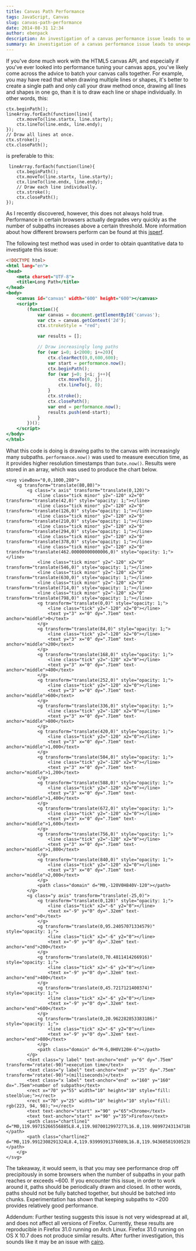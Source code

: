 ```yaml
---
title: Canvas Path Performance
tags: JavaScript, Canvas
slug: canvas-path-performance
date: 2014-08-31 12:34
author: ebenpack
description: An investigation of a canvas performance issue leads to unexpected results.
summary: An investigation of a canvas performance issue leads to unexpected results.
---
```


If you've done much work with the HTML5 canvas API, and especially if you've ever looked into performance tuning your 
canvas apps, you've likely come across the advice to batch your canvas calls together. For example, you may have read 
that when drawing multiple lines or shapes, it's better to create a single path and only call your draw method once, 
drawing all lines and shapes in one go, than it is to draw each line or shape individually. In other words, this:

<!--more-->

~~~~ {.javascript .numberLines}
ctx.beginPath();
lineArray.forEach(function(line){
    ctx.moveTo(line.startx, line.starty);
    ctx.lineTo(line.endx, line.endy);
});
// Draw all lines at once.
ctx.stroke();
ctx.closePath();
~~~~

is preferable to this:

~~~~ {.javascript .numberLines}
 lineArray.forEach(function(line){
    ctx.beginPath();
    ctx.moveTo(line.startx, line.starty);
    ctx.lineTo(line.endx, line.endy);
    // Draw each line individually.
    ctx.stroke();
    ctx.closePath();
});
~~~~

As I recently discovered, however, this does not always hold true. Performance in certain browsers actually degrades 
very quickly as the number of subpaths increases above a certain threshold. More information about how different 
browsers perform can be found at this [jsperf](http://jsperf.com/canvas-path-performance/2).

The following test method was used in order to obtain quantitative data to investigate this issue:

~~~~ {.html .numberLines}
<!DOCTYPE html>
<html lang="en">
<head>
    <meta charset="UTF-8">
    <title>Long Path</title>
</head>
<body>
    <canvas id="canvas" width="600" height="600"></canvas>
    <script>
        (function(){
            var canvas = document.getElementById('canvas');
            var ctx = canvas.getContext('2d');
            ctx.strokeStyle = "red";

            var results = [];

            // Draw increasingly long paths
            for (var i=0; i<2000; i+=20){
                ctx.clearRect(0,0,600,600);
                var start = performance.now();
                ctx.beginPath();
                for (var j=0; j<i; j++){
                    ctx.moveTo(0, j);
                    ctx.lineTo(j, 0);
                }
                ctx.stroke();
                ctx.closePath();
                var end = performance.now();
                results.push(end-start);
            }
        })();
    </script>
</body>
</html>
~~~~

What this code is doing is drawing paths to the canvas with increasingly many subpaths. `performance.now()` was used to 
measure execution time, as it provides higher resolution timestamps than `Date.now()`. Results were stored in an array, 
which was used to produce the chart below.

```{=html}
<svg viewBox="0,0,1000,280">
    <g transform="translate(80,80)">
        <g class="x axis" transform="translate(0,120)">
            <line class="tick minor" y2="-120" x2="0" transform="translate(42,0)" style="opacity: 1;"></line>
            <line class="tick minor" y2="-120" x2="0" transform="translate(126,0)" style="opacity: 1;"></line>
            <line class="tick minor" y2="-120" x2="0" transform="translate(210,0)" style="opacity: 1;"></line>
            <line class="tick minor" y2="-120" x2="0" transform="translate(294,0)" style="opacity: 1;"></line>
            <line class="tick minor" y2="-120" x2="0" transform="translate(378,0)" style="opacity: 1;"></line>
            <line class="tick minor" y2="-120" x2="0" transform="translate(462.00000000000006,0)" style="opacity: 1;"></line>
            <line class="tick minor" y2="-120" x2="0" transform="translate(546,0)" style="opacity: 1;"></line>
            <line class="tick minor" y2="-120" x2="0" transform="translate(630,0)" style="opacity: 1;"></line>
            <line class="tick minor" y2="-120" x2="0" transform="translate(714,0)" style="opacity: 1;"></line>
            <line class="tick minor" y2="-120" x2="0" transform="translate(798,0)" style="opacity: 1;"></line>
            <g transform="translate(0,0)" style="opacity: 1;">
                <line class="tick" y2="-120" x2="0"></line>
                <text y="3" x="0" dy=".71em" text-anchor="middle">0</text>
            </g>
            <g transform="translate(84,0)" style="opacity: 1;">
                <line class="tick" y2="-120" x2="0"></line>
                <text y="3" x="0" dy=".71em" text-anchor="middle">200</text>
            </g>
            <g transform="translate(168,0)" style="opacity: 1;">
                <line class="tick" y2="-120" x2="0"></line>
                <text y="3" x="0" dy=".71em" text-anchor="middle">400</text>
            </g>
            <g transform="translate(252,0)" style="opacity: 1;">
                <line class="tick" y2="-120" x2="0"></line>
                <text y="3" x="0" dy=".71em" text-anchor="middle">600</text>
            </g>
            <g transform="translate(336,0)" style="opacity: 1;">
                <line class="tick" y2="-120" x2="0"></line>
                <text y="3" x="0" dy=".71em" text-anchor="middle">800</text>
            </g>
            <g transform="translate(420,0)" style="opacity: 1;">
                <line class="tick" y2="-120" x2="0"></line>
                <text y="3" x="0" dy=".71em" text-anchor="middle">1,000</text>
            </g>
            <g transform="translate(504,0)" style="opacity: 1;">
                <line class="tick" y2="-120" x2="0"></line>
                <text y="3" x="0" dy=".71em" text-anchor="middle">1,200</text>
            </g>
            <g transform="translate(588,0)" style="opacity: 1;">
                <line class="tick" y2="-120" x2="0"></line>
                <text y="3" x="0" dy=".71em" text-anchor="middle">1,400</text>
            </g>
            <g transform="translate(672,0)" style="opacity: 1;">
                <line class="tick" y2="-120" x2="0"></line>
                <text y="3" x="0" dy=".71em" text-anchor="middle">1,600</text>
            </g>
            <g transform="translate(756,0)" style="opacity: 1;">
                <line class="tick" y2="-120" x2="0"></line>
                <text y="3" x="0" dy=".71em" text-anchor="middle">1,800</text>
            </g>
            <g transform="translate(840,0)" style="opacity: 1;">
                <line class="tick" y2="-120" x2="0"></line>
                <text y="3" x="0" dy=".71em" text-anchor="middle">2,000</text>
            </g>
            <path class="domain" d="M0,-120V0H840V-120"></path>
        </g>
        <g class="y axis" transform="translate(-25,0)">
            <g transform="translate(0,120)" style="opacity: 1;">
                <line class="tick" x2="-6" y2="0"></line>
                <text x="-9" y="0" dy=".32em" text-anchor="end">0</text>
            </g>
            <g transform="translate(0,95.24057071334579)" style="opacity: 1;">
                <line class="tick" x2="-6" y2="0"></line>
                <text x="-9" y="0" dy=".32em" text-anchor="end">200</text>
            </g>
            <g transform="translate(0,70.4811414266916)" style="opacity: 1;">
                <line class="tick" x2="-6" y2="0"></line>
                <text x="-9" y="0" dy=".32em" text-anchor="end">400</text>
            </g>
            <g transform="translate(0,45.7217121400374)" style="opacity: 1;">
                <line class="tick" x2="-6" y2="0"></line>
                <text x="-9" y="0" dy=".32em" text-anchor="end">600</text>
            </g>
            <g transform="translate(0,20.962282853383186)" style="opacity: 1;">
                <line class="tick" x2="-6" y2="0"></line>
                <text x="-9" y="0" dy=".32em" text-anchor="end">800</text>
            </g>
            <path class="domain" d="M-6,0H0V120H-6"></path>
        </g>
        <text class="y label" text-anchor="end" y="6" dy=".75em" transform="rotate(-90)">execution time</text>
        <text class="y label" text-anchor="end" y="25" dy=".75em" transform="rotate(-90)">(milliseconds)</text>
        <text class="x label" text-anchor="end" x="160" y="160" dx=".75em">number of subpaths</text>
        <rect x="70" y="55" width="10" height="10" style="fill: steelblue;"></rect>
        <rect x="70" y="25" width="10" height="10" style="fill: rgb(223, 94, 98);"></rect>
        <text text-anchor="start" x="90" y="65">Chrome</text>
        <text text-anchor="start" x="90" y="35">Firefox</text>
        <path class="chartline1" d="M0,119.99715266556885L8.4,119.9870012997277L16.8,119.98997243134718L25.2,119.98353497935483L33.6,119.97474538213508L42,119.96347984159884L50.4,119.95085253289156L58.800000000000004,119.93599687524448L67.2,119.9170559117332L75.6,119.9005908915384L84,119.81380909178408L92.4,119.52251440624426L100.8,119.83237866373032L109.2,119.80402911705758L117.60000000000001,119.76874693053983L126,119.738292832566L134.4,119.7139047945691L142.8,119.67664185348825L151.2,119.61981896340477L159.6,119.43065692356936L168,119.56101531875817L176.4,119.34276094957032L184.8,119.45318800419147L193.20000000000002,119.42483845751872L201.6,119.38274742789397L210,119.32716250924355L218.4,119.27479631613893L226.8,119.24335184110872L235.20000000000002,119.18900489344098L243.6,119.14765664694629L252,119.09677601965141L260.4,119.03970553519125L268.8,118.99588134538007L277.2,118.93484935224404L285.6,118.89795780227784L294,118.83630682365047L302.4,118.7975583163095L310.8,118.75744804124787L319.2,118.70842437132778L327.6,118.66398119602526L336,118.62647066056772L344.40000000000003,117.35395979214475L352.8,118.54488834092231L361.2,118.37231511892041L369.6,118.44547923246071L378,118.43557546054588L386.40000000000003,118.40512136257203L394.8,118.38159990444316L403.2,118.3497840382983L411.59999999999997,118.32527220311306L420,118.31895854875941L428.40000000000003,118.3085595880912L436.8,118.28800926158183L445.20000000000005,118.2777340990027L453.6,118.25755516405836L462.00000000000006,118.24430886940937L470.40000000000003,118.23948078041511L478.80000000000007,118.22722486282248L487.2,117.81287581395424L495.59999999999997,118.21360717705883L504,118.21385477143552L512.4,118.21992083186285L520.8,118.2107598426277L529.2,118.2123692051754L537.6,118.2080363053849L546,118.20357960840603L554.4,118.20902668289163L562.8000000000001,118.20741731989354L571.2,118.210017059948L579.6,118.20345581121768L588,118.20543656533043L596.4,118.19119989362507L604.8,117.79133511083886L613.1999999999999,118.1970183596757L621.6,118.19738975079036L630,118.19738975079036L638.4,118.1940472280562L646.8000000000001,118.19491380792424L655.2,118.19305685054947L663.6,118.19144748755137L672,118.18327687582297L680.4000000000001,118.17312550998182L688.8000000000001,118.1783249905411L697.2,118.09253356784315L705.6,118.08894345073232L714,118.05910833824981L722.4,118.16730704438154L730.8,118.08931484184697L739.2,118.09216217627812L747.6,118.06269845536065L756,118.02667348571286L764.4,118.16520249263009L772.8000000000001,118.16185996989593L781.2,118.15938402702982L789.6,118.15220379190741L798,118.15307037267618L806.4,118.15269898066077L814.8,118.1533179666025L823.1999999999999,118.14081445508356L831.6,118.15282277784912"></path>
        <path class="chartline2" d="M0,119.9912308291324L8.4,119.93999391376089L16.8,119.94360581930523L25.2,119.90974680456713L33.6,119.87566829748843L42,119.82725767097L50.4,119.53072611852409L58.800000000000004,119.75350762553386L67.2,119.72090193310626L75.6,119.61835568103258L84,119.55524278160658L92.4,119.50405129978782L100.8,119.51322144961271L109.2,119.43695720792967L117.60000000000001,119.2900369828913L126,119.27491726600596L134.4,119.13142993583818L142.8,119.00078123633557L151.2,118.96507900588423L159.6,118.85537802152959L168,118.76208870108046L176.4,118.64402682884715L184.8,118.53474997351618L193.20000000000002,118.3230038679366L201.6,118.2931461007684L210,118.15872641638828L218.4,118.02142188710482L226.8,117.88072333525474L235.20000000000002,117.73717732523956L243.6,117.2005280847888L252,117.35293759909716L260.4,113.53191762891937L268.8,110.89718666177275L277.2,107.63527545794592L285.6,104.35110008011594L294,101.0171323758162L302.4,97.60070289708865L310.8,94.36911902300646L319.2,90.6793943448271L327.6,87.55608221704398L336,83.95848440410875L344.40000000000003,80.20568223248725L352.8,77.28288236202775L361.2,74.23344556239297L369.6,70.37056569170028L378,67.10857748604835L386.40000000000003,63.670215857264495L394.8,60.44323352311505L403.2,56.307507465220645L411.59999999999997,53.56912510887422L420,47.83764392968311L428.40000000000003,46.02670646541338L436.8,43.49289827456225L445.20000000000005,40.17975473585841L453.6,36.59497661262485L462.00000000000006,32.873368598367264L470.40000000000003,29.00521311227945L478.80000000000007,25.453203722315394L487.2,21.83521949049407L495.59999999999997,19.685698811483718L504,16.636561229551546L512.4,14.742435425402121L520.8,15.10897636870753L529.2,14.755852931523862L537.6,12.933001848866894L546,12.931146872425032L554.4,14.418725571225323L562.8000000000001,13.544054412295864L571.2,11.614251384718287L579.6,12.094303540951373L588,10.586572152277313L596.4,11.398966042519348L604.8,10.661775823806948L613.1999999999999,10.117330953248143L621.6,11.77077925869709L630,9.823872417368008L638.4,7.789974683008694L646.8000000000001,10.0715295991846L655.2,8.72169144321795L663.6,7.964194654778922L672,5.639081960224502L680.4000000000001,8.914967881129385L688.8000000000001,5.657684833622511L697.2,5.7032650859815135L705.6,6.380235544579136L714,4.908095464115149L722.4,4.899469774139476L730.8,3.6037475599813007L739.2,3.914607889343941L747.6,3.4469436183657365L756,4.266697744151614L764.4,3.4666475435839743L772.8000000000001,4.536972788419362L781.2,3.9160970452180948L789.6,2.7566662044977335L798,1.1558531031896564L806.4,1.372214985373617L814.8,1.626467955355011L823.1999999999999,1.313460859676212L831.6,0"></path>
    </g>
</svg>
```

The takeaway, it would seem, is that you may see performance drop off precipitously in some browsers when the number of 
subpaths in your path reaches or exceeds ~600. If you encounter this issue, in order to work around it, paths should be 
periodically drawn and closed. In other words, paths should not be fully batched together, but should be batched into 
chunks. Experimentation has shown that keeping subpaths to <200 provides relatively good performance.

Addendum: Further testing suggests this issue is not very widespread at all, and does not affect all versions of 
Firefox. Currently, these results are reproducible in Firefox 31.0 running on Arch Linux. Firefox 31.0 running on 
OS X 10.7 does not produce similar results. After further investigation, this sounds like it may be an issue with 
[cairo](https://bugzilla.mozilla.org/show_bug.cgi?id=703281).